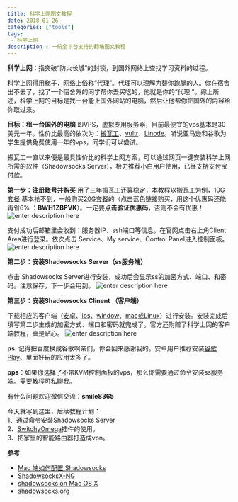 ```yaml
---
title: 科学上网图文教程
date: 2018-01-26
categories: ["tools"]
tags: 
 - 科学上网
description : 一份全平台支持的翻墙图文教程
---
```



 **科学上网**：指突破“防火长城”的封锁，到国外网络上查找学习资料的过程。

科学上网得用梯子，网络上俗称“代理”。代理可以理解为替你跑腿的人。你在宿舍出不去了，找了一个宿舍外的同学帮你去买吃的，他就是你的“代理 ”。综上所述，科学上网的目标是找一台能上国外网站的电脑，然后让他帮你把国外的内容给你取过来。

**目标：租一台国外的电脑**
即VPS，虚拟专用服务器，目前最便宜的vps基本是30美元一年。性价比最高的依次为：[搬瓦工](https://bwh88.net/aff.php?aff=24326)、[vultr](https://www.vultr.com/)、[Linode](https://www.linode.com/)。听说亚马逊和谷歌为学生提供免费使用一年的vps，同学们可以尝试。

搬瓦工一直以来便是最具性价比的科学上网方案，可以通过网页一键安装科学上网所需的软件（Shadowsocks Server），极力推荐小白用户使用，已经支持支付宝付款。

**第一步：注册账号并购买**
用了三年搬瓦工还算稳定，本教程以搬瓦工为例，[10G套餐](https://bwh88.net/aff.php?aff=24326) 基本抢不到，一般购买[20G套餐](https://bwh88.net/aff.php?aff=24326&gid=1)的（点击蓝色链接购买，用这个优惠码还能再省6% ：**BWH1ZBPVK**）。一定要**点击验证优惠码**，否则不会有优惠！
![enter description here](https://markdown.xiaoshujiang.com/img/spinner.gif "[[[1574152679633]]]" )


支付成功后邮箱里会收到：服务器IP、ssh端口等信息。在官网点击右上角Client Area进行登录。依次点击 Service、My service、Control Panel进入控制面板。
![enter description here](https://markdown.xiaoshujiang.com/img/spinner.gif "[[[1574152706136]]]" )



**第二步：安装Shadowsocks Server（ss服务端）**

点击 Shadowsocks Server进行安装，成功后会显示ss的加密方式、端口、和密码。注意保存，下一步会用到。
![enter description here](https://markdown.xiaoshujiang.com/img/spinner.gif "[[[1574152727209]]]" )



**第三步：安装Shadowsocks Clinent （客户端）**

下载相应的客户端（[安卓](https://github.com/shadowsocks/shadowsocks-android/releases)、[ios](https://github.com/shadowsocks/shadowsocks-iOS/releases)、[window](https://github.com/shadowsocks/shadowsocks-windows/releases)、[mac](https://github.com/shadowsocks/ShadowsocksX-NG/releases)或[Linux](https://github.com/shadowsocks/shadowsocks-qt5/releases)）进行安装。安装完成后填写第二步生成的加密方式、端口和密码就完成了。官方还附赠了科学上网的客户端教程，真是贴心。
![enter description here](https://markdown.xiaoshujiang.com/img/spinner.gif "[[[1574152767151]]]" )

**ps**: 记得把百度换成谷歌啊亲们，你会回来感谢我的。安卓用户推荐安装[谷歌Play](https://play.google.com/)、里面好玩的应用太多了。  

**pps**：如果你选择了不带KVM控制面板的vps，那么你需要通过命令安装ss服务端。需要教程可私聊我。   

有什么问题欢迎微信交流：**smile8365**  

今天就写到这里，后续教程计划：  
1、通过命令安装Shadowsocks Server  
2、[SwitchyOmega](https://github.com/FelisCatus/SwitchyOmega)插件的使用。  
3、把家里的智能路由器打造成vpn。  

**参考**

- [Mac 端如何配置 Shadowsocks](http://16bing.com/2017/02/18/mac-shadowsocks/)
- [ShadowsocksX-NG](https://github.com/shadowsocks/ShadowsocksX-NG)
- [shadowsocks on Mac OS X](https://lvii.gitbooks.io/outman/content/ss.mac.html)
- [shadowsocks.org](https://shadowsocks.org/en/download/clients.html)
